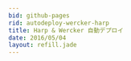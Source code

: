 ```yaml
---
bid: github-pages
rid: autodeploy-wercker-harp
title: Harp & Wercker 自動デプロイ
date: 2016/05/04
layout: refill.jade
---
```


